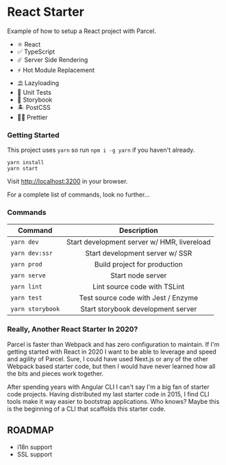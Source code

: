 # React Starter

Example of how to setup a React project with Parcel.

- ⚛ React
- ✅ TypeScript
- ☄️ Server Side Rendering
- ⚡️ Hot Module Replacement
- ⛱ Lazyloading
- 🧪 Unit Tests
- 📖 Storybook
- 🏝 PostCSS
- 💇‍♂️ Prettier

### Getting Started

This project uses `yarn` so run `npm i -g yarn` if you haven't already.

```
yarn install
yarn start
```

Visit [http://localhost:3200](http://localhost:3200) in your browser.

For a complete list of commands, look no further...

### Commands

| Command          |                 Description                 |
| ---------------- | :-----------------------------------------: |
| `yarn dev`       | Start development server w/ HMR, livereload |
| `yarn dev:ssr`   |       Start development server w/ SSR       |
| `yarn prod`      |        Build project for production         |
| `yarn serve`     |              Start node server              |
| `yarn lint`      |        Lint source code with TSLint         |
| `yarn test`      |     Test source code with Jest / Enzyme     |
| `yarn storybook` |     Start storybook development server      |

### Really, Another React Starter In 2020?

Parcel is faster than Webpack and has zero configuration to maintain. If I'm getting started with React in 2020 I want to be able to leverage and speed and agility of Parcel. Sure, I could have used Next.js or any of the other Webpack based starter code, but then I would have never learned how all the bits and pieces work together.

After spending years with Angular CLI I can't say I'm a big fan of starter code projects. Having distributed my last starter code in 2015, I find CLI tools make it way easier to bootstrap applications. Who knows? Maybe this is the beginning of a CLI that scaffolds this starter code.

## ROADMAP

- i18n support
- SSL support
